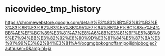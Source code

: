 # nicovideo_tmp_history
https://chromewebstore.google.com/detail/%E3%83%8B%E3%82%B3%E3%83%8B%E3%82%B3%E5%8B%95%E7%94%BB%EF%BC%88re%E4%BB%AE%EF%BC%89%E3%81%A7%E8%A6%8B%E3%81%9F%E5%8B%95%E7%94%BB%E3%82%92%E6%80%9D%E3%81%84%E5%87%BA%E3%81%99%E3%82%84%E3%81%A4/ocgmgbpkogncffamlpojljdnjpbogjec?authuser=0&amp;hl=ja

